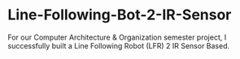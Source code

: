 # Line-Following-Bot-2-IR-Sensor
For our Computer Architecture &amp; Organization semester project, I successfully built a Line Following Robot (LFR) 2 IR Sensor Based.

